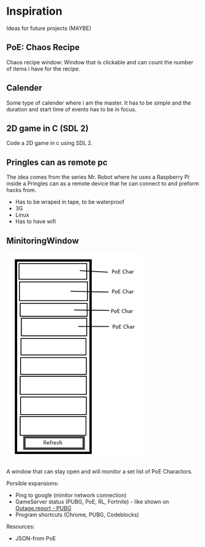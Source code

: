 # Inspiration
Ideas for future projects (MAYBE)

## PoE: Chaos Recipe ###
Chaos recipe window:
Window that is clickable and can count the number of items i have for the recipe.

## Calender ##
Some type of calender where i am the master.
It has to be simple and the duration and start time of events has to be in focus.

## 2D game in C (SDL 2) ##
Code a 2D game in c using SDL 2.

## Pringles can as remote pc ##
The idea comes from the series Mr. Robot where he uses a Raspberry Pi inside a Pringles can as a remote device that he can connect to and preform hacks from.
- Has to be wraped in tape, to be waterproof
- 3G
- Linux
- Has to have wifi

## MinitoringWindow ##
![alt text](https://github.com/judo347/Inspiration/blob/master/img/concept.png "concept")

A window that can stay open and will monitor a set list of PoE Charactors.

Porsible expansions:
 - Ping to google (minitor network connection)
 - GameServer status (PUBG, PoE, RL, Fortnite) - like shown on [Outage.report - PUBG](http://outage.report/playerunknowns-battlegrounds)
 - Program shortcuts (Chrome, PUBG, Codeblocks)
 
Resources:
 - JSON-from PoE

